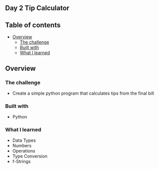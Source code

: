 ## Day 2 Tip Calculator
 
## Table of contents

- [Overview](#overview)
  - [The challenge](#the-challenge)
  - [Built with](#built-with)
  - [What I learned](#what-i-learned)

## Overview

### The challenge

- Create a simple python program that calculates tips from the final bill


### Built with

- Python

### What I learned
- Data Types
- Numbers
- Operations
- Type Conversion
- f-Strings